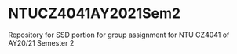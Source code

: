 # NTUCZ4041AY2021Sem2
Repository for SSD portion for group assignment for NTU CZ4041 of AY20/21 Semester 2

